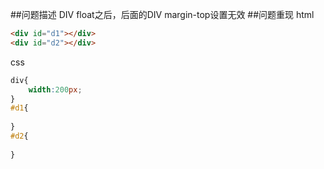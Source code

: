 ##问题描述
DIV float之后，后面的DIV margin-top设置无效
##问题重现
html  
```html
<div id="d1"></div>
<div id="d2"></div>
```
css  
```css
div{
	width:200px;
}
#d1{
	
}
#d2{
	
}
```  